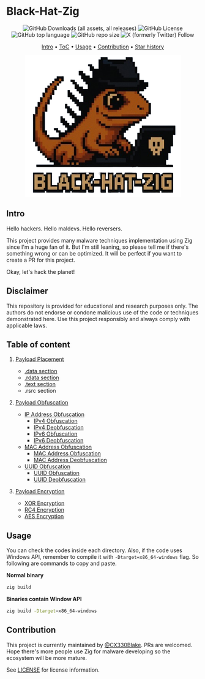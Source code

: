 # Black-Hat-Zig

<p align="center">
  <img alt="GitHub Downloads (all assets, all releases)" src="https://img.shields.io/github/downloads/cx330blake/blake-hat-zig/total">
  <img alt="GitHub License" src="https://img.shields.io/github/license/CX330Blake/black-hat-zig">
  <img alt="GitHub top language" src="https://img.shields.io/github/languages/top/cx330blake/blake-hat-zig">
  <img alt="GitHub repo size" src="https://img.shields.io/github/repo-size/cx330blake/blake-hat-zig">
  <img alt="X (formerly Twitter) Follow" src="https://img.shields.io/twitter/follow/CX330Blake">
</p>

<p align="center">
  <a href="#intro">Intro</a> •
  <a href="#table-of-content">ToC</a> •
  <a href="#usage">Usage</a> •
  <a href="#contribution">Contribution</a> •
  <a href="#star-history">Star history</a>
</p>

<p height="300" align="center">
  <img src="./Black-Hat-Zig.png">
</p>

## Intro

Hello hackers. Hello maldevs. Hello reversers.

This project provides many malware techniques implementation using Zig since I'm a huge fan of it. But I'm still leaning, so please tell me if there's something wrong or can be optimized. It will be perfect if you want to create a PR for this project.

Okay, let's hack the planet!

## Disclaimer

This repository is provided for educational and research purposes only. The authors do not endorse or condone malicious use of the code or techniques demonstrated here. Use this project responsibly and always comply with applicable laws.

## Table of content

1. [Payload Placement](./Payload-Placement/)
    - [.data section](./Payload-Placement/dot_data_section/)
    - [.rdata section](./Payload-Placement/dot_rdata_section/)
    - [.text section](./Payload-Placement/dot_text_section/)
    - .rsrc section
2. [Payload Obfuscation](./Payload-Obfuscation/)

    - [IP Address Obfuscation](./Payload-Obfuscation/IP-Address-Obfuscation/)
        - [IPv4 Obfuscation](./Payload-Obfuscation/IP-Address-Obfuscation/IPv4Fuscation/)
        - [IPv4 Deobfuscation](./Payload-Obfuscation/IP-Address-Obfuscation/IPv4Fuscation/)
        - [IPv6 Obfuscation](./Payload-Obfuscation/IP-Address-Obfuscation/IPv6Fuscation/)
        - [IPv6 Deobfuscation](./Payload-Obfuscation/IP-Address-Obfuscation/IPv6Deobfuscation/)
    - [MAC Address Obfuscation](./Payload-Obfuscation/MAC-Address-Obfuscation/)
        - [MAC Address Obfuscation](./Payload-Obfuscation/MAC-Address-Obfuscation/MACFuscation/)
        - [MAC Address Deobfuscation](./Payload-Obfuscation/MAC-Address-Obfuscation/MACDeobfuscation/)
    - [UUID Obfuscation](./Payload-Obfuscation/UUID-Obfuscation/)
        - [UUID Obfuscation](./Payload-Obfuscation/UUID-Obfuscation/UUIDFuscation/)
        - [UUID Deobfuscation](./Payload-Obfuscation/UUID-Obfuscation/UUIDDeobfuscation/)

3. [Payload Encryption](./Payload-Encryption/)
    - [XOR Encryption](./Payload-Encryption/XOR/)
    - [RC4 Encryption](./Payload-Encryption/RC4/)
    - [AES Encryption](./Payload-Encryption/AES/)

## Usage

You can check the codes inside each directory. Also, if the code uses Windows API, remember to compile it with `-Dtarget=x86_64-windows` flag. So following are commands to copy and paste.

**Normal binary**

```bash
zig build
```

**Binaries contain Window API**

```bash
zig build -Dtarget=x86_64-windows
```

## Contribution

This project is currently maintained by [@CX330Blake](https://github.com/CX330Blake). PRs are welcomed. Hope there's more people use Zig for malware developing so the ecosystem will be more mature.

See [LICENSE](./LICENSE) for license information.
